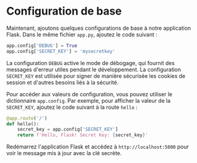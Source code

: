 # Configuration de base

Maintenant, ajoutons quelques configurations de base à notre application Flask. Dans le même fichier `app.py`, ajoutez le code suivant :

```python
app.config['DEBUG'] = True
app.config['SECRET_KEY'] = 'mysecretkey'
```

La configuration `DEBUG` active le mode de débogage, qui fournit des messages d'erreur utiles pendant le développement. La configuration `SECRET_KEY` est utilisée pour signer de manière sécurisée les cookies de session et d'autres besoins liés à la sécurité.

Pour accéder aux valeurs de configuration, vous pouvez utiliser le dictionnaire `app.config`. Par exemple, pour afficher la valeur de la `SECRET_KEY`, ajoutez le code suivant à la route `hello` :

```python
@app.route('/')
def hello():
    secret_key = app.config['SECRET_KEY']
    return f'Hello, Flask! Secret Key: {secret_key}'
```

Redémarrez l'application Flask et accédez à `http://localhost:5000` pour voir le message mis à jour avec la clé secrète.
